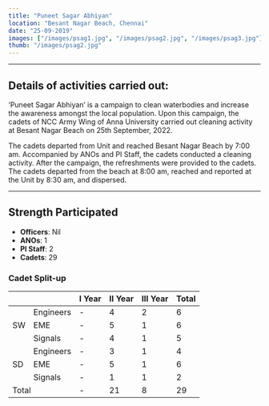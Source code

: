 ```yaml
---
title: "Puneet Sagar Abhiyan"
location: "Besant Nagar Beach, Chennai"
date: "25-09-2019"
images: ["/images/psag1.jpg", "/images/psag2.jpg", "/images/psag3.jpg"]
thumb: "/images/psag2.jpg"
---
```


---

## Details of activities carried out:

‘Puneet Sagar Abhiyan’ is a campaign to clean waterbodies
and increase the awareness amongst the local population. Upon this campaign,
the cadets of NCC Army Wing of Anna University carried out cleaning activity at
Besant Nagar Beach on 25th September, 2022.

The cadets departed from Unit and reached Besant Nagar
Beach by 7:00 am. Accompanied by ANOs and PI Staff, the cadets conducted a
cleaning activity. After the campaign, the refreshments were provided to the
cadets. The cadets departed from the beach at 8:00 am, reached and reported at
the Unit by 8:30 am, and dispersed.

---

## Strength Participated

- **Officers**: Nil
- **ANOs**: 1
- **PI Staff**: 2
- **Cadets**: 29

### Cadet Split-up

<table>
    <thead>
        <tr>
            <th></th>
            <th></th>
            <th>I Year</th>
            <th>II Year</th>
            <th>III Year</th>
            <th>Total</th>
        </tr>
    </thead>
    <tbody>
        <tr>
            <td rowspan="3">SW</td>
            <td>Engineers</td>
            <td>-</td>
            <td>4</td>
            <td>2</td>
            <td>6</td>
        </tr>
        <tr>
            <td>EME</td>
            <td>-</td>
            <td>5</td>
            <td>1</td>
            <td>6</td>
        </tr>
        <tr>
            <td>Signals</td>
            <td>-</td>
            <td>4</td>
            <td>1</td>
            <td>5</td>
        </tr>
        <tr>
            <td rowspan="3">SD</td>
            <td>Engineers</td>
            <td>-</td>
            <td>3</td>
            <td>1</td>
            <td>4</td>
        </tr>
        <tr>
            <td>EME</td>
            <td>-</td>
            <td>5</td>
            <td>1</td>
            <td>6</td>
        </tr>
        <tr>
            <td>Signals</td>
            <td>-</td>
            <td>1</td>
            <td>1</td>
            <td>2</td>
        </tr>
        <tr>
            <td colspan="2">Total</td>
            <td>-</td>
            <td>21</td>
            <td>8</td>
            <td>29</td>
        </tr>
        <tr>
        </tr>
    </tbody>
</table>

